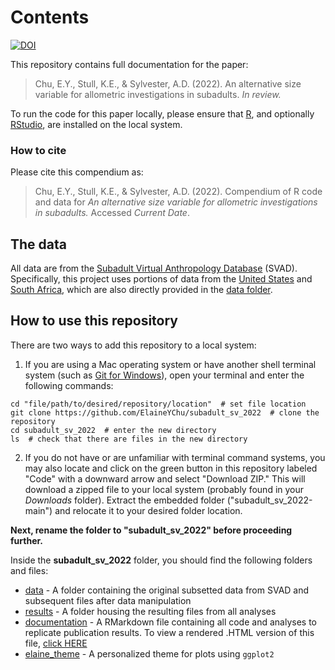 # Contents
[![DOI](https://zenodo.org/badge/DOI/10.5281/zenodo.6481478.svg)](https://doi.org/10.5281/zenodo.6481478)

This repository contains full documentation for the paper:
> Chu, E.Y., Stull, K.E., & Sylvester, A.D. (2022). An alternative size variable for allometric investigations in subadults. *In review.*

To run the code for this paper locally, please ensure that [R](https://cran.r-project.org/), and optionally [RStudio](https://www.rstudio.com/), are installed on the local system. 

### How to cite
Please cite this compendium as:
> Chu, E.Y., Stull, K.E., & Sylvester, A.D. (2022). Compendium of R code and data for *An alternative size variable for allometric investigations in subadults.* Accessed *Current Date*.

## The data
All data are from the [Subadult Virtual Anthropology Database](https://zenodo.org/communities/svad) (SVAD). Specifically, this project uses portions of data from the [United States](https://zenodo.org/record/5193208#.YmWLkdrMLao) and [South Africa](https://zenodo.org/record/3950301#.YmRaW9rMIdU), which are also directly provided in the [data folder](data).

## How to use this repository
There are two ways to add this repository to a local system:  

1. If you are using a Mac operating system or have another shell terminal system (such as [Git for Windows](https://gitforwindows.org/)), open your terminal and enter the following commands:
  
  ```console
cd "file/path/to/desired/repository/location"  # set file location 
git clone https://github.com/ElaineYChu/subadult_sv_2022  # clone the repository
cd subadult_sv_2022  # enter the new directory
ls  # check that there are files in the new directory
```

2. If you do not have or are unfamiliar with terminal command systems, you may also locate and click on the green button in this repository labeled "Code" with a downward arrow and select "Download ZIP." This will download a zipped file to your local system (probably found in your *Downloads* folder). Extract the embedded folder ("subadult_sv_2022-main") and relocate it to your desired folder location. 

**Next, rename the folder to "subadult_sv_2022" before proceeding further.**  

Inside the **subadult_sv_2022** folder, you should find the following folders and files:  

* [data](data) - A folder containing the original subsetted data from SVAD and subsequent files after data manipulation  
* [results](results) - A folder housing the resulting files from all analyses  
* [documentation](documentation.Rmd) - A RMarkdown file containing all code and analyses to replicate publication results. To view a rendered .HTML version of this file, [click HERE](https://rpubs.com/elainechu/subadult_sv_2022)  
* [elaine_theme](elaine_theme.R) - A personalized theme for plots using `ggplot2`  












